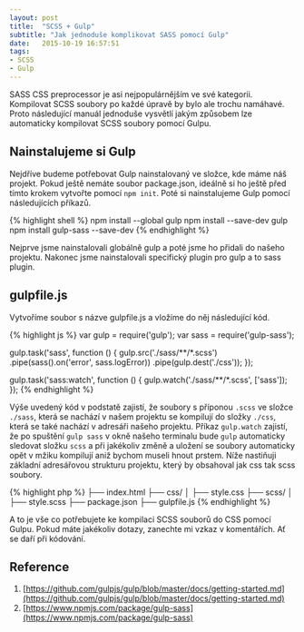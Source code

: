 ```yaml
---
layout: post
title:  "SCSS + Gulp"
subtitle: "Jak jednoduše komplikovat SASS pomocí Gulp"
date:   2015-10-19 16:57:51
tags:
- SCSS
- Gulp
---
```


SASS CSS preprocessor je asi nejpopulárnějším ve své kategorii. Kompilovat SCSS soubory po každé úpravě by bylo ale trochu namáhavé. Proto následující manuál jednoduše vysvětlí jakým způsobem lze automaticky kompilovat SCSS soubory pomocí Gulpu.

## Nainstalujeme si Gulp
Nejdříve budeme potřebovat Gulp nainstalovaný ve složce, kde máme náš projekt. Pokud ještě nemáte soubor package.json, ideálně si ho ještě před tímto krokem vytvořte pomocí `npm init`. Poté si nainstalujeme Gulp pomocí následujících příkazů.

{% highlight shell %}
npm install --global gulp
npm install --save-dev gulp
npm install gulp-sass --save-dev
{% endhighlight %}

Nejprve jsme nainstalovali globálně gulp a poté jsme ho přidali do našeho projektu. Nakonec jsme nainstalovali specifický plugin pro gulp a to sass plugin.

## gulpfile.js
Vytvoříme soubor s názve gulpfile.js a vložíme do něj následující kód.

{% highlight js %}
var gulp = require('gulp');
var sass = require('gulp-sass');

gulp.task('sass', function () {
  gulp.src('./sass/**/*.scss')
    .pipe(sass().on('error', sass.logError))
    .pipe(gulp.dest('./css'));
});

gulp.task('sass:watch', function () {
  gulp.watch('./sass/**/*.scss', ['sass']);
});
{% endhighlight %}

Výše uvedený kód v podstatě zajistí, že soubory s příponou `.scss` ve složce `./sass`, která se nachází v našem projektu se kompilují do složky `./css`, která se také nachází v adresáři našeho projektu. Příkaz `gulp.watch` zajistí, že po spuštění `gulp sass` v okně našeho terminalu bude `gulp` automaticky sledovat složku `scss` a při jakékoliv změně a uložení se soubory automaticky opět v mžiku kompilují aniž bychom museli hnout prstem. Níže nastiňuji základní adresářovou strukturu projektu, který by obsahoval jak css tak scss soubory.

{% highlight php %}
├── index.html
├── css/
│   ├── style.css
├── scss/
│   ├── style.scss
├── package.json
├── gulpfile.js
{% endhighlight %}

A to je vše co potřebujete ke kompilaci SCSS souborů do CSS pomocí Gulpu. Pokud máte jakékoliv dotazy, zanechte mi vzkaz v komentářích. Ať se daří při kódování.

## Reference
1. [https://github.com/gulpjs/gulp/blob/master/docs/getting-started.md](https://github.com/gulpjs/gulp/blob/master/docs/getting-started.md)
2. [https://www.npmjs.com/package/gulp-sass](https://www.npmjs.com/package/gulp-sass)

